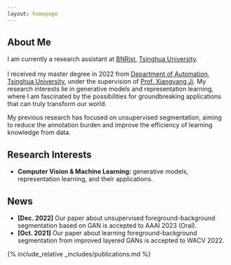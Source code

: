 ```yaml
---
layout: homepage
---
```


## About Me

I am currently a research assistant at <a href="https://www.bnrist.tsinghua.edu.cn/bnristen/index.htm">BNRist</a>, <a href="https://www.tsinghua.edu.cn/en/">Tsinghua University</a>.
<br><br>
I received my master degree in 2022 from <a href="https://www.au.tsinghua.edu.cn/index.htm">Department of Automation</a>, <a href="https://www.tsinghua.edu.cn/en/">Tsinghua University</a>, under the supervision of <a href="https://www.au.tsinghua.edu.cn/info/1166/2066.htm">Prof. Xiangyang Ji</a>. My research interests lie in generative models and representation learning, where I am fascinated by the possibilities for groundbreaking applications that can truly transform our world.
<!-- and their applications which have the potential to change our lives. I am also interested in the cutting-edge intersection of machine learning and multiple modalities. -->
My previous research has focused on unsupervised segmentation, aiming to reduce the annotation burden and improve the efficiency of learning knowledge from data.

## Research Interests

<!-- - **Computer Vision:** image recognition, image generation, video captioning
- **Machine Learning:** meta-learning, incremental learning, transfer learning -->

<!-- - **Computer Vision & Machine Learning:** generative models, representation learning, image segmentation, image manipulation. -->
- **Computer Vision & Machine Learning:** generative models, representation learning, and their applications.

## News

- **[Dec. 2022]** Our paper about unsupervised foreground-background segmentation based on GAN is accepted to AAAI 2023 (Oral).
- **[Oct. 2021]** Our paper about learning foreground-background segmentation from improved layered GANs is accepted to WACV 2022.

{% include_relative _includes/publications.md %}


